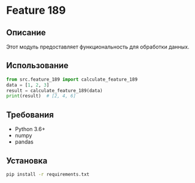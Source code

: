 # Feature 189
## Описание
Этот модуль предоставляет функциональность для обработки данных.
## Использование
```python
from src.feature_189 import calculate_feature_189
data = [1, 2, 3]
result = calculate_feature_189(data)
print(result)  # [2, 4, 6]
```
## Требования
- Python 3.6+
- numpy
- pandas
## Установка
```bash
pip install -r requirements.txt
```